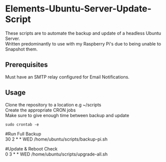 # Elements-Ubuntu-Server-Update-Script


These scripts are to automate the backup and update of a headless Ubuntu Server. <br />
Written predominantly to use with my Raspberry Pi's due to being unable to Snapshot them. 

Prerequisites
----------

Must have an SMTP relay configured for Email Notifications. 


Usage
----------

Clone the repository to a location e.g ~/scripts<br />
Create the appropriate CRON jobs<br />
Make sure to give enough time between backup and update

<code>sudo crontab -e</code>

#Run Full Backup<br />
30 2 * * WED /home/ubuntu/scripts/backup-pi.sh

#Update & Reboot Check<br />
0 3 * * WED /home/ubuntu/scripts/upgrade-all.sh




